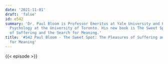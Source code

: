 ```yaml
---
date: '2021-11-01'
draft: 'false'
id: e542
summary: 'Dr. Paul Bloom is Professor Emeritus at Yale University and Professor of
  Psychology at the University of Toronto. His new book is The Sweet Spot: The Pleasures
  of Suffering and the Search for Meaning.'
title: '#542 Paul Bloom - The Sweet Spot: The Pleasures of Suffering and the Search
  for Meaning'
---
```

{{< episode >}}
